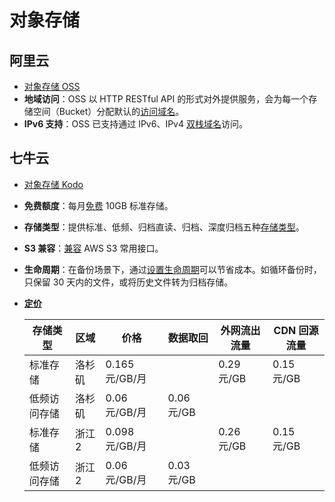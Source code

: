 # 对象存储

## 阿里云

- [对象存储 OSS](https://help.aliyun.com/zh/oss/)
- **地域访问**：OSS 以 HTTP RESTful API 的形式对外提供服务，会为每一个存储空间（Bucket）分配默认的[访问域名](https://help.aliyun.com/zh/oss/user-guide/regions-and-endpoints)。
- **IPv6 支持**：OSS 已支持通过 IPv6、IPv4 [双栈域名](https://help.aliyun.com/zh/oss/user-guide/oss-domain-names)访问。

## 七牛云

- [对象存储 Kodo](https://www.qiniu.com/products/kodo)

- **免费额度**：每月[免费](https://developer.qiniu.com/kodo/6379/metering-and-billing) 10GB 标准存储。

- **存储类型**：提供标准、低频、归档直读、归档、深度归档五种[存储类型](https://developer.qiniu.com/kodo/3956/kodo-category)。

- **S3 兼容**：[兼容](https://developer.qiniu.com/kodo/4086/aws-s3-compatible) AWS S3 常用接口。

- **生命周期**：在备份场景下，通过[设置生命周期](https://developer.qiniu.com/kodo/8540/set-the-life-cycle)可以节省成本。如循环备份时，只保留 30 天内的文件，或将历史文件转为归档存储。

- [**定价**](https://www.qiniu.com/prices/kodo)

  | 存储类型     | 区域   | 价格           | 数据取回   | 外网流出流量 | CDN 回源流量 |
  | ------------ | ------ | -------------- | ---------- | ------------ | ------------ |
  | 标准存储     | 洛杉矶 | 0.165 元/GB/月 |            | 0.29 元/GB   | 0.15 元/GB   |
  | 低频访问存储 | 洛杉矶 | 0.06 元/GB/月  | 0.06 元/GB |              |              |
  | 标准存储     | 浙江2  | 0.098 元/GB/月 |            | 0.26 元/GB   | 0.15 元/GB   |
  | 低频访问存储 | 浙江2  | 0.06 元/GB/月  | 0.03 元/GB |              |              |

